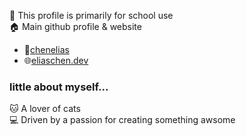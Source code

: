 🎒 This profile is primarily for school use\
🏠️ Main github profile & website 
- 📁[chenelias](https://github.com/chenelias)
- 🌐[eliaschen.dev](https://eliaschen.dev) 
### little about myself...
🐱 A lover of cats\
💻️ Driven by a passion for creating something awsome
